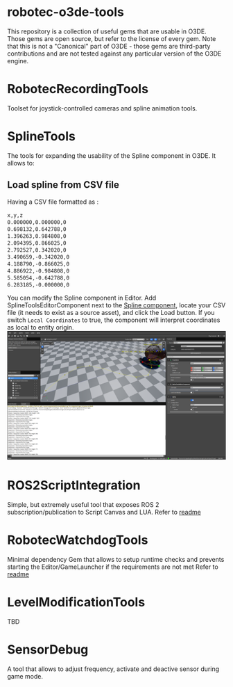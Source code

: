 # robotec-o3de-tools

This repository is a collection of useful gems that are usable in O3DE.
Those gems are open source, but refer to the license of every gem.
Note that this is not a "Canonical" part of O3DE - those gems are third-party contributions and are not tested against any particular version of the O3DE engine.

# RobotecRecordingTools
Toolset for joystick-controlled cameras and spline animation tools.

# SplineTools
The tools for expanding the usability of the Spline component in O3DE. 
It allows to:
## Load spline from CSV file

Having a CSV file formatted as :
```csv
x,y,z
0.000000,0.000000,0
0.698132,0.642788,0
1.396263,0.984808,0
2.094395,0.866025,0
2.792527,0.342020,0
3.490659,-0.342020,0
4.188790,-0.866025,0
4.886922,-0.984808,0
5.585054,-0.642788,0
6.283185,-0.000000,0
```

You can modify the Spline component in Editor.
Add SplineToolsEditorComponent next to the [Spline component](https://docs.o3de.org/docs/user-guide/components/reference/shape/spline/), locate your CSV file (it needs to exist as a source asset), and click the Load button.
If you switch `Local Coordinates` to true, the component will interpret coordinates as local to entity origin.
![](doc/SplineToolsEditorComponent.png)


# ROS2ScriptIntegration

Simple, but extremely useful tool that exposes ROS 2 subscription/publication to Script Canvas and LUA.
Refer to [readme](Gems/ROS2ScriptIntegration/readme.md)


# RobotecWatchdogTools

Minimal dependency Gem that allows to setup runtime checks and prevents starting the Editor/GameLauncher if the requirements are not met
Refer to [readme](Gems/RobotecWatchdogTools/readme.md)


# LevelModificationTools

TBD

# SensorDebug

A tool that allows to adjust frequency, activate and deactive sensor during game mode.